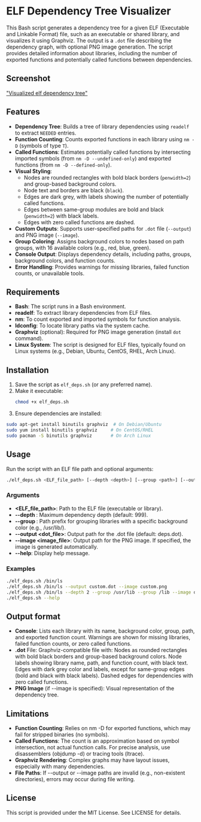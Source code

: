 # ELF Dependency Tree Visualizer

This Bash script generates a dependency tree for a given ELF (Executable and Linkable Format) file, such as an executable or shared library, and visualizes it using Graphviz. The output is a `.dot` file describing the dependency graph, with optional PNG image generation. The script provides detailed information about libraries, including the number of exported functions and potentially called functions between dependencies.

## Screenshot

["Visualized elf dependency tree"](./screenshot.png)

## Features
- **Dependency Tree**: Builds a tree of library dependencies using `readelf` to extract `NEEDED` entries.
- **Function Counting**: Counts exported functions in each library using `nm -D` (symbols of type `T`).
- **Called Functions**: Estimates potentially called functions by intersecting imported symbols (from `nm -D --undefined-only`) and exported functions (from `nm -D --defined-only`).
- **Visual Styling**:
  - Nodes are rounded rectangles with bold black borders (`penwidth=2`) and group-based background colors.
  - Node text and borders are black (`black`).
  - Edges are dark grey, with labels showing the number of potentially called functions.
  - Edges between same-group modules are bold and black (`penwidth=2`) with black labels.
  - Edges with zero called functions are dashed.
- **Custom Outputs**: Supports user-specified paths for `.dot` file (`--output`) and PNG image (`--image`).
- **Group Coloring**: Assigns background colors to nodes based on path groups, with 16 available colors (e.g., red, blue, green).
- **Console Output**: Displays dependency details, including paths, groups, background colors, and function counts.
- **Error Handling**: Provides warnings for missing libraries, failed function counts, or unavailable tools.

## Requirements
- **Bash**: The script runs in a Bash environment.
- **readelf**: To extract library dependencies from ELF files.
- **nm**: To count exported and imported symbols for function analysis.
- **ldconfig**: To locate library paths via the system cache.
- **Graphviz** (optional): Required for PNG image generation (install `dot` command).
- **Linux System**: The script is designed for ELF files, typically found on Linux systems (e.g., Debian, Ubuntu, CentOS, RHEL, Arch Linux).

## Installation
1. Save the script as `elf_deps.sh` (or any preferred name).
2. Make it executable:
   ```bash
   chmod +x elf_deps.sh
3. Ensure dependencies are installed:
```bash
sudo apt-get install binutils graphviz  # On Debian/Ubuntu
sudo yum install binutils graphviz     # On CentOS/RHEL
sudo pacman -S binutils graphviz       # On Arch Linux
```
## Usage
Run the script with an ELF file path and optional arguments:
```bash
./elf_deps.sh <ELF_file_path> [--depth <depth>] [--group <path>] [--output <dot_file>] [--image <image_file>] [--help]
```
### Arguments
- **<ELF_file_path>**: Path to the ELF file (executable or library).
- **--depth <depth>**: Maximum dependency depth (default: 999).
- **--group <path>**: Path prefix for grouping libraries with a specific background color (e.g., /usr/lib/).
- **--output <dot_file>**: Output path for the .dot file (default: deps.dot).
- **--image <image_file>**: Output path for the PNG image. If specified, the image is generated automatically.
- **--help**: Display help message.
### Examples
```bash
./elf_deps.sh /bin/ls
./elf_deps.sh /bin/ls --output custom.dot --image custom.png
./elf_deps.sh /bin/ls --depth 2 --group /usr/lib --group /lib --image deps.png
./elf_deps.sh --help
```
## Output format
- **Console**: Lists each library with its name, background color, group, path, and exported function count. Warnings are shown for missing libraries, failed function counts, or zero called functions.
- **.dot** File: Graphviz-compatible file with:
Nodes as rounded rectangles with bold black borders and group-based background colors.
Node labels showing library name, path, and function count, with black text.
Edges with dark grey color and labels, except for same-group edges (bold and black with black labels).
Dashed edges for dependencies with zero called functions.
- **PNG Image** (if --image is specified): Visual representation of the dependency tree.
## Limitations
- **Function Counting**: Relies on nm -D for exported functions, which may fail for stripped binaries (no symbols).
- **Called Functions**: The count is an approximation based on symbol intersection, not actual function calls. For precise analysis, use disassemblers (objdump -d) or tracing tools (ltrace).
- **Graphviz Rendering**: Complex graphs may have layout issues, especially with many dependencies.
- **File Paths**: If --output or --image paths are invalid (e.g., non-existent directories), errors may occur during file writing.
## License
This script is provided under the MIT License. See LICENSE for details.
